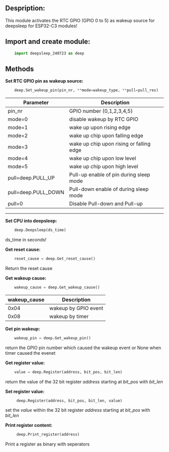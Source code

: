 Despription:
-
This module activates the RTC GPIO (GPIO 0 to 5) as wakeup source for deepsleep for ESP32-C3 modules!




## Import and create module:
```python
    import deepsleep_240723 as deep
```

## Methods
**Set RTC GPIO pin as wakeup source:**
```python
    deep.Set_wakeup_pin(pin_nr, **mode=wakeup_type, **pull=pull_res)
 ```
|Parameter|Description|
|-|-|
|pin_nr|GPIO number (0,1,2,3,4,5)|
|mode=0| disable wakeup by RTC GPIO|
|mode=1| wake up upon rising edge|
|mode=2| wake up chip upon falling edge|
|mode=3| wake up chip upon rising or falling edge|
|mode=4| wake up chip upon low level|
|mode=5| wake up chip upon high level|
|pull=deep.PULL_UP|Pull-up enable of pin during sleep mode|
|pull=deep.PULL_DOWN|Pull-down enable of during sleep mode|
|pull=0|Disable Pull-down and Pull-up|

---
**Set CPU into deepsleep:**
```python
    deep.Deepsleep(ds_time)
```
ds_time in seconds!

**Get reset cause:**
```python
    reset_cause = deep.Get_reset_cause()
```
Return the reset cause 

**Get wakeup cause:**
```python
    wakeup_cause = deep.Get_wakeup_cause()
```
|wakeup_cause|Description|
|-|-|
|0x04|wakeup by GPIO event|
|0x08|wakeup by timer|

**Get pin wakeup:**
```python
    wakeup_pin = deep.Get_wakeup_pin()
```
return the GPIO pin number which caused the wakeup event or None when timer caused the evenet

**Get register value:**
```python
    value = deep.Register(address, bit_pos, bit_len)
```
return the value of the 32 bit register *address* starting at *bit_pos* with *bit_len*

**Set register value:**
```python
     deep.Register(address, bit_pos, bit_len, value)
```
set the *value* within the 32 bit register *address* starting at *bit_pos* with *bit_len*


**Print register content:**
```python
     deep.Print_register(address)
```
Print a register as binary with seperators




